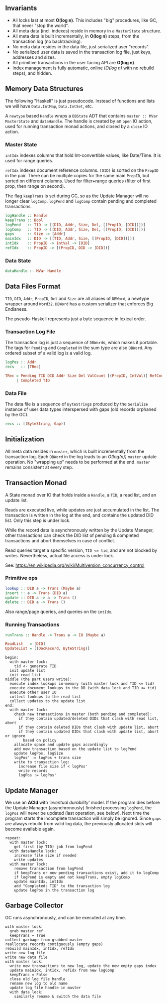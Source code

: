 Invariants
----------

- All locks last at most **O(log n)**.
This includes "big" procedures, like GC, that never "stop the world".
- All meta data (incl. indexes) reside in memory in a `MasterState` structure.
- All meta data is built incrementally, in **O(log n)** steps,
from the transaction log (no backtracking).
- No meta data resides in the data file, just serialized user "records".
- No serialized user data is saved in the transaction log file, just keys, addresses and sizes.
- All primitive transactions in the user facing API are **O(log n)**.
- Index management is fully automatic, online (*O(log n)* with no rebuild steps), and hidden.

Memory Data Structures
----------------------

The following "Haskell" is just pseudocode.
Instead of functions and lists we will have `Data.IntMap`, `Data.IntSet`, etc.

A `newtype` based `Handle` wraps a `DBState` ADT that contains `master :: MVar MasterState` and `dataHandle`.
The handle is created by an `open` IO action, used for running transaction monad actions, and closed by a `close` IO action.

### Master State

`intIdx` indexes columns that hold Int-convertible values, like Date/Time.
It is used for range queries.

`refIdx` indexes document reference columns.
`[DID]` is sorted on the `PropID` in the pair.
There can be multiple copies for the same main `PropID`, but sorted on different columns.
Used for filter+range queries (filter of first prop, then range on second).

The flag `keepTrans` is set during GC, so as the Update Manager will no longer clear `logComp`.
`logPend` and `logComp` contain pending and completed transactions.

```haskell
logHandle :: Handle
keepTrans :: Bool
logPend   :: TID -> [(DID, Addr, Size, Del, [(PropID, [DID])])]
logComp   :: TID -> [(DID, Addr, Size, Del, [(PropID, [DID])])]
gaps      :: Size -> [Addr]
mainIdx   :: DID -> [(TID, Addr, Size, [(PropID, [DID])])]
intIdx    :: PropID -> IntVal -> [DID]
refIdx    :: PropID -> [(PropID, DID -> [DID])]
```

### Data State

```haskell
dataHandle :: MVar Handle
```

Data Files Format
-----------------

`TID`, `DID`, `Addr`, `PropID`, `Del` and `Size` are all aliases of `DBWord`, a newtype wrapper around `Word32`.
`DBWord` has a custom serializer that enforces Big Endianess.

The pseudo-Haskell represents just a byte sequence in lexical order.

### Transaction Log File

The transaction log is just a sequence of `DBWord`s, which makes it portable.
The tags for `Pending` and `Completed` in the sum type are also `DBWord`.
Any ordered subset of a valid log is a valid log.

```haskell
logPos :: Addr
recs   :: [TRec]

TRec = Pending TID DID Addr Size Del ValCount [(PropID, IntVal)] RefCount [(PropID, DID)]
     | Completed TID
```

### Data File

The data file is a sequence of `ByteString`s produced by the `Serialize` instance of user data types interspersed with gaps (old records orphaned by the GC).

```haskell
recs :: [(ByteString, Gap)]
```

Initialization
--------------

All meta data resides in `master`, which is built incrementally from the transaction log.
Each `DBWord` in the log leads to an *O(log(n))* `master` update operation.
No "wrapping up" needs to be performed at the end.
`master` remains consistent at every step.

Transaction Monad
-----------------

A State monad over IO that holds inside a `Handle`, a `TID`, a read list, and an update list.

Reads are executed live, while updates are just accumulated in the list.
The transaction is written in the log at the end, and contains the updated DID list.
Only this step is under lock.

While the record data is asynchronously written by the Update Manager,
other transactions can check the DID list of pending & completed transactions
and abort themselves in case of conflict.

Read queries target a specific version, `TID <= tid`, and are not blocked by writes.
Nevertheless, actual file access is under lock.

See: https://en.wikipedia.org/wiki/Multiversion_concurrency_control

### Primitive ops

```haskell
lookup :: DID a -> Trans (Maybe a)
insert :: a -> Trans (DID a)
update :: DID a -> a -> Trans ()
delete :: DID a -> Trans ()
```

Also range/page queries, and queries on the `intIdx`.

### Running Transactions

```haskell
runTrans :: Handle -> Trans a -> IO (Maybe a)

ReadList   = [DID]
UpdateList = [(DocRecord, ByteString)]

```
```
begin:
  with master lock:
    tid <- generate TID
  init update list
  init read list
middle (the part users write):
  execute index lookups in-memory (with master lock and TID <= tid)
  execute document lookups in the DB (with data lock and TID <= tid)
  execute other user IO
  collect lookups to the read list
  collect updates to the update list
end:
  with master lock:
    check new transactions in master (both pending and completed):
      if they contain updated/deleted DIDs that clash with read list, abort
      if they contain deleted DIDs that clash with update list, abort
      if they contain updated DIDs that clash with update list, abort or ignore
        based on policy
    allocate space and update gaps accordingly
    add new transaction based on the update list to logPend
    update logPos, logSize
    logPos' := logPos + trans size
    write to transaction log:
      increase file size if < logPos'
      write records
      logPos := logPos'
```

Update Manager
--------------

We use an **ACId** with *'eventual durability'* model.
If the program dies before the Update Manager (asynchronously) finished
processing `logPend`, the `logPos` will never be updated (last operation, see below).
Next time the program starts the incomplete transaction will simply be ignored.
Since `gaps` are always rebuild from valid log data,
the previously allocated slots will become available again.

```
repeat:
  with master lock:
    get first (by TID) job from logPend
  with dataHandle lock:
    increase file size if needed
    write updates
  with master lock:
    remove transaction from logPend
    if keepTrans or new pending transactions exist, add it to logComp
    if logPend is empty and not keepTrans, empty logComp
    update mainIdx, intIdx
    add "Completed: TID" to the transaction log
    update logPos in the transaction log
```

Garbage Collector
-----------------

GC runs asynchronously, and can be executed at any time.

```
with master lock:
  grab master ref
  keepTrans = True
collect garbage from grabbed master
reallocate records contiguously (empty gaps)
rebuild mainIdx, intIdx, refIdx
write new log file
write new data file
with master lock:
  write new transactions to new log, update the new empty gaps index
  update mainIdx, intIdx, refIdx from new logComp
  keepTrans = False
  close old log file handle
  rename new log to old name
  update log file handle in master
  with data lock:
    similarly rename & switch the data file
```
